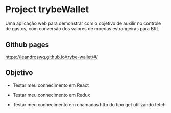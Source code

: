 # Project trybeWallet
Uma aplicação web para demonstrar com o objetivo de auxilir no controle de gastos, com conversão dos valores de moedas estrangeiras para BRL

## Github pages

<https://leandroswq.github.io/trybe-wallet/#/>

## Objetivo

* Testar meu conhecimento em React

* Testar meu conhecimento em Redux

* Testar meu conhecimento em chamadas http do tipo get utilizando fetch

